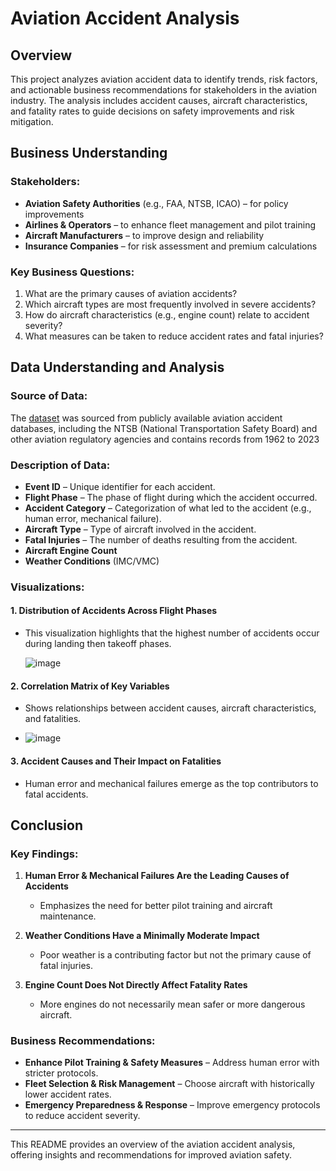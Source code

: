 # Aviation Accident Analysis

## Overview
This project analyzes aviation accident data to identify trends, risk factors, and actionable business recommendations for stakeholders in the aviation industry. The analysis includes accident causes, aircraft characteristics, and fatality rates to guide decisions on safety improvements and risk mitigation.

## Business Understanding
### Stakeholders:
- **Aviation Safety Authorities** (e.g., FAA, NTSB, ICAO) – for policy improvements
- **Airlines & Operators** – to enhance fleet management and pilot training
- **Aircraft Manufacturers** – to improve design and reliability
- **Insurance Companies** – for risk assessment and premium calculations

### Key Business Questions:
1. What are the primary causes of aviation accidents?
2. Which aircraft types are most frequently involved in severe accidents?
3. How do aircraft characteristics (e.g., engine count) relate to accident severity?
4. What measures can be taken to reduce accident rates and fatal injuries?

## Data Understanding and Analysis
### Source of Data:
The [dataset](https://www.kaggle.com/datasets/khsamaha/aviation-accident-database-synopses) was sourced from publicly available aviation accident databases, including the NTSB (National Transportation Safety Board) and other aviation regulatory agencies and contains records from 1962 to 2023

### Description of Data:
- **Event ID** – Unique identifier for each accident.
- **Flight Phase** – The phase of flight during which the accident occurred.
- **Accident Category** – Categorization of what led to the accident (e.g., human error, mechanical failure).
- **Aircraft Type** – Type of aircraft involved in the accident.
- **Fatal Injuries** – The number of deaths resulting from the accident.
- **Aircraft Engine Count**
- **Weather Conditions** (IMC/VMC)

### Visualizations:
#### 1. **Distribution of Accidents Across Flight Phases**
   - This visualization highlights that the highest number of accidents occur during landing then takeoff phases.

     ![image](https://github.com/user-attachments/assets/165c98ee-385a-4483-bd0f-a18b1b6635d2)


   
#### 2. **Correlation Matrix of Key Variables**
   - Shows relationships between accident causes, aircraft characteristics, and fatalities.

   - ![image](https://github.com/user-attachments/assets/b61e0bd7-1424-44c8-b8e1-c6289758688e)

   
#### 3. **Accident Causes and Their Impact on Fatalities**
   - Human error and mechanical failures emerge as the top contributors to fatal accidents.

## Conclusion
### Key Findings:
1. **Human Error & Mechanical Failures Are the Leading Causes of Accidents**
   - Emphasizes the need for better pilot training and aircraft maintenance.

2. **Weather Conditions Have a Minimally Moderate Impact**
   - Poor weather is a contributing factor but not the primary cause of fatal injuries.

3. **Engine Count Does Not Directly Affect Fatality Rates**
   - More engines do not necessarily mean safer or more dangerous aircraft.

### Business Recommendations:
- **Enhance Pilot Training & Safety Measures** – Address human error with stricter protocols.
- **Fleet Selection & Risk Management** – Choose aircraft with historically lower accident rates.
- **Emergency Preparedness & Response** – Improve emergency protocols to reduce accident severity.

---
This README provides an overview of the aviation accident analysis, offering insights and recommendations for improved aviation safety.
